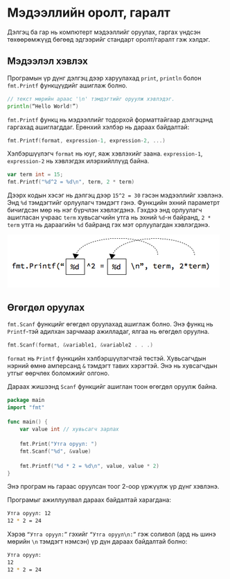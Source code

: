 # Мэдээллийн оролт, гаралт

Дэлгэц ба гар нь компютерт мэдээллийг оруулах, гаргах үндсэн төхөөрөмжүүд бөгөөд эдгээрийг стандарт оролт/гаралт гэж хэлдэг.

## Мэдээлэл хэвлэх

Програмын үр дүнг дэлгэц дээр харуулахад `print`, `println` болон `fmt.Printf` функцүүдийг ашиглаж болно.

```go
// текст мөрийн араас '\n' тэмдэгтийг оруулж хэвлэдэг.
println(“Hello World!”)
```

`fmt.Printf` функц нь мэдээллийг тодорхой форматтайгаар дэлгэцэнд гаргахад ашиглагддаг. Ерөнхий хэлбэр нь дараах байдалтай:

```go
fmt.Printf(format, expression-1, expression-2, ...)
```
Хэлбэршүүлэгч `format` нь юуг, яаж хэвлэхийг заана.  `expression-1`, `expression-2` нь хэвлэгдэх илэрхийллүүд байна.

```go
var term int = 15;
fmt.Printf("%d^2 = %d\n", term, 2 * term)
```
Дээрх кодын хэсэг нь дэлгэц  дээр `15^2 = 30` гэсэн мэдээллийг хэвлэнэ. Энд `%d` тэмдэгтийг орлуулагч тэмдэгт гэнэ. Функцийн эхний параметрт бичигдсэн мөр нь нэг бүрчлэн хэвлэгдэнэ. Гэхдээ энд орлуулагч ашигласан учраас `term` хувьсагчийн утга нь эхний `%d`-н байранд, `2 * term`  утга нь дараагийн `%d` байранд гэх мэт орлуулагдан хэвлэгдэнэ.

![](res/fmt.png)

## Өгөгдөл оруулах

`fmt.Scanf` функцийг өгөгдөл оруулахад ашиглаж болно. Энэ функц нь `Printf`-тэй адилхан зарчмаар ажилладаг, ялгаа нь өгөгдөл оруулна.

```go
fmt.Scanf(format, &variable1, &variable2 . . .)
```

`format` нь `Printf` функцийн хэлбэршүүлэгчтэй төстэй. Хувьсагчдын нэрний өмнө амперсанд `&` тэмдэгт тавих хэрэгтэй. Энэ нь хувсагчдын утгыг өөрчлөх боломжийг олгоно.

Дараах жишээнд `Scanf` функцийг ашиглан тоон өгөгдөл оруулж байна.

```go
package main
import "fmt"

func main() {
    var value int // хувьсагч зарлах

    fmt.Print("Утга оруул: ")
    fmt.Scanf("%d", &value)

    fmt.Printf("%d * 2 = %d\n", value, value * 2)
}
```

Энэ програм нь гараас оруулсан тоог 2-оор үржүүлж үр дүнг хэвлэнэ.

Програмыг ажиллуулвал дараах байдалтай харагдана:

```sh
Утга оруул: 12
12 * 2 = 24
```

Хэрэв `“Утга оруул:”` гэхийг `“Утга оруул\n:”` гэж соливол \(ард нь шинэ мөрийн `\n` тэмдэгт нэмсэн\) үр дүн дараах байдалтай болно:

```sh
Утга оруул:
12
12 * 2 = 24
```


